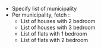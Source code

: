 * Specify list of municipality
* Per municipality, fetch :
  * List of houses with 2 bedroom
  * List of houses with 3 bedroom
  * List of flats with 1 bedroom
  * List of flats with 2 bedroom
  
